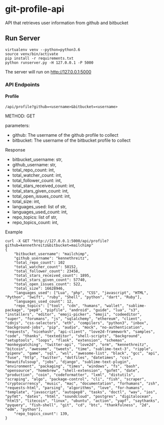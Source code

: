 # git-profile-api
API that retrieves user information from github and bitbucket


## Run Server

```
virtualenv venv --python=python3.6
source venv/bin/activate
pip install -r requirements.txt
python runserver.py -H 127.0.0.1 -P 5000
```

The server will run on http://127.0.0.1:5000

### API Endpoints

#### Profile

`/api/profile?github=<username>&bitbucket=<username>`

METHOD: GET

parameters:
- github: The username of the github profile to collect
- bitbucket: The username of the bitbucket profile to collect

Response
- bitbucket_username: str,
- github_username: str,
- total_repo_count: int,
- total_watcher_count: int,
- total_follower_count: int,
- total_stars_received_count: int,
- total_stars_given_count: int,
- total_open_issues_count: int,
- total_size: int,
- languages_used: list of str,
- languages_used_count: int,
- repo_topics: list of str,
- repo_topics_count: int,

Example
```
curl -X GET "http://127.0.0.1:5000/api/profile?github=kennethreitz&bitbucket=mailchimp"
{
	"bitbucket_username": "mailchimp",
	"github_username": "kennethreitz",
	"total_repo_count": 102
	"total_watcher_count": 58152,
	"total_follower_count": 23458,
	"total_stars_received_count": 1895,
	"total_stars_given_count": 57740,
	"total_open_issues_count": 522,
	"total_size": 16628946,
	"languages_used": ["Lua", "php", "CSS", "javascript", "HTML", "Python", "Swift", "ruby", "Shell", "python", "dart", "Ruby"],
	"languages_used_count": 12,
	"repo_topics": ["tool", "cdn", "humans", "wallet", "sublime-package", "pep8", "pipfile", "android", "guide", "lua", "s3", "installers", "editor", "emoji-picker", "emoji", "codeeditor", "super", "forumans", "js", "sqlalchemy", "ethereum", "client", "cdnjs", "css-selectors", "eth", "compilers", "python3", "inbox", "background-jobs", "pip", "audio", "mock", "no-authentication", "requests", "nicehash", "api-client", "love2d-framework", "samples", "code", "thanks", "texteditor", "shell-scripts", "background", "setuptools", "loops", "flask", "extension", "schemas", "monkeypatching", "twitter-api", "love2d", "orm", "kennethreitz", "bitcoin", "awesome", "tweets", "time", "sublime-text-3", "ripple", "pipenv", "game", "sql", "wsl", "awesome-list", "black", "gcc", "api", "fuse", "http", "twitter", "dotfiles", "datetimes", "css", "beautifulsoup", "jobs", "django", "sublime-text-plugin", "environment", "packaging", "times", "windows", "fs", "bash", "opensource", "homebrew", "shell-extension", "gofmt", "date", "production", "coin", "codeformatter", "lxml", "distutils", "scraping", "algo", "package-control", "cli", "fish", "scraper", "cryptocurrency", "music", "mac", "documentation", "forhumans", "zsh", "requests-html", "parsing", "algorithms", "love", "for-humans", "template", "javascript", "autopep8", "tasks", "doctl", "wav", "ios", "pyfmt", "dates", "html", "soundcloud", "postgres", "digitalocean", "html5", "litecoin", "linux", "ubuntu", "action", "yapf", "saythanks", "pyquery", "fish-shell", "git", "cd", "btc", "thankfulness", "2d", "edm", "python"],
	"repo_topics_count": 139,
}
```